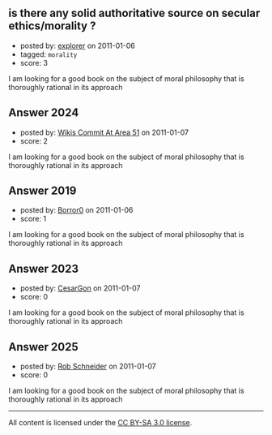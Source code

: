 ## is there any solid authoritative source on secular ethics/morality ?

- posted by: [explorer](https://stackexchange.com/users/-1/695-explorer) on 2011-01-06
- tagged: `morality`
- score: 3

I am looking for a good book on the subject of moral philosophy that is thoroughly rational in its approach


## Answer 2024

- posted by: [Wikis Commit At Area 51](https://stackexchange.com/users/-1/638-wikis-commit-at-area-51) on 2011-01-07
- score: 2

I am looking for a good book on the subject of moral philosophy that is thoroughly rational in its approach


## Answer 2019

- posted by: [Borror0](https://stackexchange.com/users/-1/484-borror0) on 2011-01-06
- score: 1

I am looking for a good book on the subject of moral philosophy that is thoroughly rational in its approach


## Answer 2023

- posted by: [CesarGon](https://stackexchange.com/users/-1/80-cesargon) on 2011-01-07
- score: 0

I am looking for a good book on the subject of moral philosophy that is thoroughly rational in its approach


## Answer 2025

- posted by: [Rob Schneider](https://stackexchange.com/users/-1/149-rob-schneider) on 2011-01-07
- score: 0

I am looking for a good book on the subject of moral philosophy that is thoroughly rational in its approach



---

All content is licensed under the [CC BY-SA 3.0 license](https://creativecommons.org/licenses/by-sa/3.0/).
